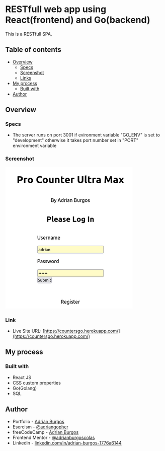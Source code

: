 # RESTfull web app using React(frontend) and Go(backend)

This is a RESTfull SPA. 

## Table of contents

- [Overview](#overview)
  - [Specs](#specs)
  - [Screenshot](#screenshot)
  - [Links](#links)
- [My process](#my-process)
  - [Built with](#built-with)
- [Author](#author)

## Overview

### Specs

- The server runs on port 3001 if evironment variable "GO_ENV" is set to "development" otherwise it takes port number set in "PORT" environment variable

### Screenshot

![](./Screenshot.png)

### Link

- Live Site URL: [https://countersgo.herokuapp.com/](https://countersgo.herokuapp.com/)

## My process

### Built with

- React JS
- CSS custom properties
- Go(Golang)
- SQL

## Author
- Portfolio - [Adrian Burgos](https://adrianburgoscolas.github.io/portfolio/)
- Esercism - [@adriangopher](https://exercism.org/profiles/adriangopher)
- freeCodeCamp - [Adrian Burgos](https://www.freecodecamp.org/fcce3ec214d-b0f9-4ddc-b526-34aea3d1e4a3)
- Frontend Mentor - [@adrianburgoscolas](https://www.frontendmentor.io/profile/adrianburgoscolas)
- Linkedin - [linkedin.com/in/adrian-burgos-1776a6144](https://www.linkedin.com/in/adrian-burgos-1776a6144/)
